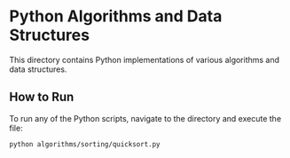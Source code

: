 # Python Algorithms and Data Structures

This directory contains Python implementations of various algorithms and data structures.

## How to Run

To run any of the Python scripts, navigate to the directory and execute the file:
```bash
python algorithms/sorting/quicksort.py
